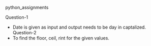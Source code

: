 python_assignments

Question-1
 - Date is given as input and output needs to be day in captalized.
Question-2
 - To find the floor, ceil, rint for the given values.
